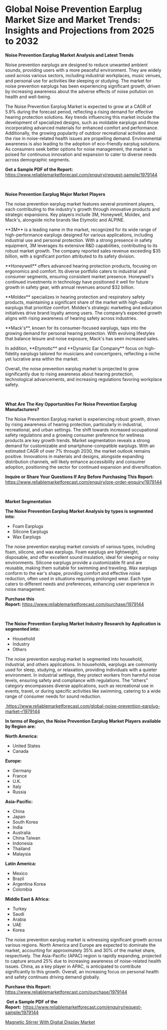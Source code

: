 <p><h1>Global Noise Prevention Earplug Market Size and Market Trends: Insights and Projections from 2025 to 2032</h1></p><p><strong>Noise Prevention Earplug Market Analysis and Latest Trends</strong></p>
<p><p>Noise prevention earplugs are designed to reduce unwanted ambient sounds, providing users with a more peaceful environment. They are widely used across various sectors, including industrial workplaces, music venues, and personal use for activities like sleeping or studying. The market for noise prevention earplugs has been experiencing significant growth, driven by increasing awareness about the adverse effects of noise pollution on health and well-being.</p><p>The Noise Prevention Earplug Market is expected to grow at a CAGR of 5.9% during the forecast period, reflecting a rising demand for effective hearing protection solutions. Key trends influencing this market include the development of specialized designs, such as moldable earplugs and those incorporating advanced materials for enhanced comfort and performance. Additionally, the growing popularity of outdoor recreational activities and the rise in noise-related health issues are propelling demand. Environmental awareness is also leading to the adoption of eco-friendly earplug solutions. As consumers seek better options for noise management, the market is poised for continuous innovation and expansion to cater to diverse needs across demographic segments.</p></p>
<p><strong>Get a Sample PDF of the Report:&nbsp;</strong> <a href="https://www.reliablemarketforecast.com/enquiry/request-sample/1979144?utm_campaign=2294&utm_medium=2&utm_source=Github&utm_content=ia&utm_term=28032025&utm_id=noise-prevention-earplug">https://www.reliablemarketforecast.com/enquiry/request-sample/1979144</a></p>
<p>&nbsp;</p>
<p><strong>Noise Prevention Earplug Major Market Players</strong></p>
<p><p>The noise prevention earplug market features several prominent players, each contributing to the industry's growth through innovative products and strategic expansions. Key players include 3M, Honeywell, Moldex, and Mack's, alongside niche brands like Etymotic and ALPINE.</p><p>**3M** is a leading name in the market, recognized for its wide range of high-performance earplugs designed for various applications, including industrial use and personal protection. With a strong presence in safety equipment, 3M leverages its extensive R&D capabilities, contributing to its robust market growth. The company reported sales revenue exceeding $35 billion, with a significant portion attributed to its safety division.</p><p>**Honeywell** offers advanced hearing protection products, focusing on ergonomics and comfort. Its diverse portfolio caters to industrial and consumer segments, ensuring consistent market presence. Honeywell's continued investments in technology have positioned it well for future growth in safety gear, with annual revenues around $32 billion.</p><p>**Moldex** specializes in hearing protection and respiratory safety products, maintaining a significant share of the market with high-quality earplugs that prioritize comfort. Moldex's strategic marketing and education initiatives drive brand loyalty among users. The company’s expected growth aligns with rising awareness of hearing safety across industries.</p><p>**Mack's**, known for its consumer-focused earplugs, taps into the growing demand for personal hearing protection. With evolving lifestyles that balance leisure and noise exposure, Mack's has seen increased sales. </p><p>In addition, **Etymotic** and **Dynamic Ear Company** focus on high-fidelity earplugs tailored for musicians and concertgoers, reflecting a niche yet lucrative area within the market.</p><p>Overall, the noise prevention earplug market is projected to grow significantly due to rising awareness about hearing protection, technological advancements, and increasing regulations favoring workplace safety.</p></p>
<p>&nbsp;</p>
<p><strong>What Are The Key Opportunities For Noise Prevention Earplug Manufacturers?</strong></p>
<p><p>The Noise Prevention Earplug market is experiencing robust growth, driven by rising awareness of hearing protection, particularly in industrial, recreational, and urban settings. The shift towards increased occupational safety regulations and a growing consumer preference for wellness products are key growth trends. Market segmentation reveals a strong demand for customizable and smartphone-compatible earplugs. With an estimated CAGR of over 7% through 2030, the market outlook remains positive. Innovations in materials and designs, alongside expanding distribution channels, will likely enhance accessibility and consumer adoption, positioning the sector for continued expansion and diversification.</p></p>
<p><strong>Inquire or Share Your Questions If Any Before Purchasing This Report:</strong> <a href="https://www.reliablemarketforecast.com/enquiry/pre-order-enquiry/1979144?utm_campaign=2294&utm_medium=2&utm_source=Github&utm_content=ia&utm_term=28032025&utm_id=noise-prevention-earplug">https://www.reliablemarketforecast.com/enquiry/pre-order-enquiry/1979144</a></p>
<p>&nbsp;</p>
<p><strong>Market Segmentation</strong></p>
<p><strong>The Noise Prevention Earplug Market Analysis by types is segmented into:</strong></p>
<p><ul><li>Foam Earplugs</li><li>Silicone Earplugs</li><li>Wax Earplugs</li></ul></p>
<p><p>The noise prevention earplug market consists of various types, including foam, silicone, and wax earplugs. Foam earplugs are lightweight, disposable, and offer excellent sound insulation, ideal for sleeping or noisy environments. Silicone earplugs provide a customizable fit and are reusable, making them suitable for swimming and traveling. Wax earplugs conform to the ear's shape, providing comfort and effective noise reduction, often used in situations requiring prolonged wear. Each type caters to different needs and preferences, enhancing user experience in noise management.</p></p>
<p><strong>Purchase this Report:&nbsp;</strong><a href="https://www.reliablemarketforecast.com/purchase/1979144?utm_campaign=2294&utm_medium=2&utm_source=Github&utm_content=ia&utm_term=28032025&utm_id=noise-prevention-earplug">https://www.reliablemarketforecast.com/purchase/1979144</a></p>
<p>&nbsp;</p>
<p><strong>The Noise Prevention Earplug Market Industry Research by Application is segmented into:</strong></p>
<p><ul><li>Household</li><li>Industry</li><li>Others</li></ul></p>
<p><p>The noise prevention earplug market is segmented into household, industrial, and others applications. In households, earplugs are commonly used for sleep, studying, or relaxation, providing individuals with a quieter environment. In industrial settings, they protect workers from harmful noise levels, ensuring safety and compliance with regulations. The “others” category encompasses diverse applications, such as recreational use in events, travel, or during specific activities like swimming, catering to a wide range of consumer needs for sound reduction.</p></p>
<p><a href="https://www.reliablemarketforecast.com/global-noise-prevention-earplug-market-r1979144?utm_campaign=2294&utm_medium=2&utm_source=Github&utm_content=ia&utm_term=28032025&utm_id=noise-prevention-earplug">&nbsp;https://www.reliablemarketforecast.com/global-noise-prevention-earplug-market-r1979144</a></p>
<p><strong>In terms of Region, the Noise Prevention Earplug Market Players available by Region are:</strong></p>
<p>
    <p> <strong> North America: </strong>
        <ul>
            <li>United States</li>
            <li>Canada</li>
        </ul>
        </p> 
    <p> <strong> Europe: </strong>
        <ul>
            <li>Germany</li>
            <li>France</li>
            <li>U.K.</li>
            <li>Italy</li>
            <li>Russia</li>
        </ul>
        </p> 
    <p> <strong> Asia-Pacific: </strong>
        <ul>
            <li>China</li>
            <li>Japan</li>
            <li>South Korea</li>
            <li>India</li>
            <li>Australia</li>
            <li>China Taiwan</li>
            <li>Indonesia</li>
            <li>Thailand</li>
            <li>Malaysia</li>
        </ul>
        </p> 
    <p> <strong> Latin America: </strong>
        <ul>
            <li>Mexico</li>
            <li>Brazil</li>
            <li>Argentina Korea</li>
            <li>Colombia</li>
        </ul>
        </p> 
    <p> <strong> Middle East & Africa: </strong>
        <ul>
            <li>Turkey</li>
            <li>Saudi</li>
            <li>Arabia</li>
            <li>UAE</li>
            <li>Korea</li>
        </ul>
    </p>
    </p>
<p><p>The noise prevention earplug market is witnessing significant growth across various regions. North America and Europe are expected to dominate the market, accounting for approximately 35% and 30% of the market share, respectively. The Asia-Pacific (APAC) region is rapidly expanding, projected to capture around 25% due to increasing awareness of noise-related health issues. China, as a key player in APAC, is anticipated to contribute significantly to this growth. Overall, an increasing focus on personal health and safety continues driving demand globally.</p></p>
<p><strong>Purchase this Report: </strong><a href="https://www.reliablemarketforecast.com/purchase/1979144?utm_campaign=2294&utm_medium=2&utm_source=Github&utm_content=ia&utm_term=28032025&utm_id=noise-prevention-earplug">https://www.reliablemarketforecast.com/purchase/1979144</a></p>
<p>&nbsp;<strong>Get a Sample PDF of the Report:&nbsp;&nbsp;</strong><a href="https://www.reliablemarketforecast.com/enquiry/request-sample/1979144?utm_campaign=2294&utm_medium=2&utm_source=Github&utm_content=ia&utm_term=28032025&utm_id=noise-prevention-earplug">https://www.reliablemarketforecast.com/enquiry/request-sample/1979144</a></p>
<p><strong></strong></p>
<p><p><a href="https://github.com/theyasnare5w/Market-Research-Report-List-1/blob/main/magnetic-stirrer-with-digital-display-market.md?utm_campaign=2294&utm_medium=2&utm_source=Github&utm_content=ia&utm_term=28032025&utm_id=noise-prevention-earplug">Magnetic Stirrer With Digital Display Market</a></p></p>